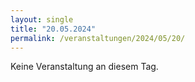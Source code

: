 ```yaml
---
layout: single
title: "20.05.2024"
permalink: /veranstaltungen/2024/05/20/
---
```


Keine Veranstaltung an diesem Tag.
